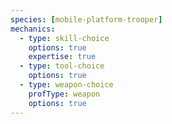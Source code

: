 ```yaml
---
species: [mobile-platform-trooper]
mechanics:
  - type: skill-choice
    options: true
    expertise: true
  - type: tool-choice
    options: true
  - type: weapon-choice
    profType: weapon
    options: true
---
```

